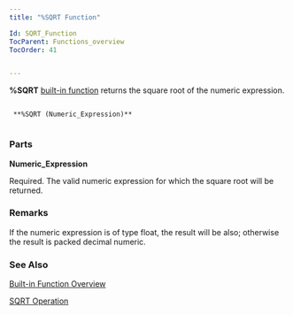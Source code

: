 ```yaml
---
title: "%SQRT Function"

Id: SQRT_Function
TocParent: Functions_overview
TocOrder: 41


---
```


**%SQRT** [built-in function](Functions_overview.html) returns the square root of the numeric expression. 

```

 **%SQRT (Numeric_Expression)** 
        
```

### Parts

**Numeric_Expression** 

Required. The valid numeric expression for which the square root will be returned.


### Remarks
If the numeric expression is of type float, the result will be also; otherwise the result is packed decimal numeric. 

### See Also
[Built-in Function Overview](Functions_overview.html)

[SQRT Operation](SQRT.html) 

